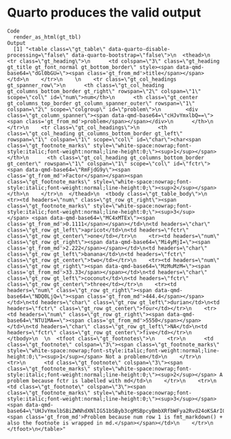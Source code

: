 # Quarto produces the valid output

    Code
      render_as_html(gt_tbl)
    Output
      [1] "<table class=\"gt_table\" data-quarto-disable-processing=\"false\" data-quarto-bootstrap=\"false\">\n  <thead>\n    <tr class=\"gt_heading\">\n      <td colspan=\"3\" class=\"gt_heading gt_title gt_font_normal gt_bottom_border\" style><span data-qmd-base64=\"dGl0bGU=\"><span class='gt_from_md'>title</span></span></td>\n    </tr>\n    \n    <tr class=\"gt_col_headings gt_spanner_row\">\n      <th class=\"gt_col_heading gt_columns_bottom_border gt_right\" rowspan=\"2\" colspan=\"1\" scope=\"col\" id=\"num\">num</th>\n      <th class=\"gt_center gt_columns_top_border gt_column_spanner_outer\" rowspan=\"1\" colspan=\"2\" scope=\"colgroup\" id=\"problem\">\n        <div class=\"gt_column_spanner\"><span data-qmd-base64=\"cHJvYmxlbQ==\"><span class='gt_from_md'>problem</span></span></div>\n      </th>\n    </tr>\n    <tr class=\"gt_col_headings\">\n      <th class=\"gt_col_heading gt_columns_bottom_border gt_left\" rowspan=\"1\" colspan=\"1\" scope=\"col\" id=\"char\">char<span class=\"gt_footnote_marks\" style=\"white-space:nowrap;font-style:italic;font-weight:normal;line-height:0;\"><sup>1</sup></span></th>\n      <th class=\"gt_col_heading gt_columns_bottom_border gt_center\" rowspan=\"1\" colspan=\"1\" scope=\"col\" id=\"fctr\"><span data-qmd-base64=\"RmFjdG9y\"><span class='gt_from_md'>Factor</span></span><span class=\"gt_footnote_marks\" style=\"white-space:nowrap;font-style:italic;font-weight:normal;line-height:0;\"><sup>2</sup></span></th>\n    </tr>\n  </thead>\n  <tbody class=\"gt_table_body\">\n    <tr><td headers=\"num\" class=\"gt_row gt_right\"><span class=\"gt_footnote_marks\" style=\"white-space:nowrap;font-style:italic;font-weight:normal;line-height:0;\"><sup>3</sup></span> <span data-qmd-base64=\"MC4xMTEx\"><span class='gt_from_md'>0.1111</span></span></td>\n<td headers=\"char\" class=\"gt_row gt_left\">apricot</td>\n<td headers=\"fctr\" class=\"gt_row gt_center\">one</td></tr>\n    <tr><td headers=\"num\" class=\"gt_row gt_right\"><span data-qmd-base64=\"Mi4yMjI=\"><span class='gt_from_md'>2.222</span></span></td>\n<td headers=\"char\" class=\"gt_row gt_left\">banana</td>\n<td headers=\"fctr\" class=\"gt_row gt_center\">two</td></tr>\n    <tr><td headers=\"num\" class=\"gt_row gt_right\"><span data-qmd-base64=\"MzMuMzM=\"><span class='gt_from_md'>33.33</span></span></td>\n<td headers=\"char\" class=\"gt_row gt_left\">coconut</td>\n<td headers=\"fctr\" class=\"gt_row gt_center\">three</td></tr>\n    <tr><td headers=\"num\" class=\"gt_row gt_right\"><span data-qmd-base64=\"NDQ0LjQ=\"><span class='gt_from_md'>444.4</span></span></td>\n<td headers=\"char\" class=\"gt_row gt_left\">durian</td>\n<td headers=\"fctr\" class=\"gt_row gt_center\">four</td></tr>\n    <tr><td headers=\"num\" class=\"gt_row gt_right\"><span data-qmd-base64=\"NTU1MA==\"><span class='gt_from_md'>5550</span></span></td>\n<td headers=\"char\" class=\"gt_row gt_left\">NA</td>\n<td headers=\"fctr\" class=\"gt_row gt_center\">five</td></tr>\n  </tbody>\n  \n  <tfoot class=\"gt_footnotes\">\n    <tr>\n      <td class=\"gt_footnote\" colspan=\"3\"><span class=\"gt_footnote_marks\" style=\"white-space:nowrap;font-style:italic;font-weight:normal;line-height:0;\"><sup>1</sup></span> Not a problem</td>\n    </tr>\n    <tr>\n      <td class=\"gt_footnote\" colspan=\"3\"><span class=\"gt_footnote_marks\" style=\"white-space:nowrap;font-style:italic;font-weight:normal;line-height:0;\"><sup>2</sup></span> A problem because fctr is labelled with md</td>\n    </tr>\n    <tr>\n      <td class=\"gt_footnote\" colspan=\"3\"><span class=\"gt_footnote_marks\" style=\"white-space:nowrap;font-style:italic;font-weight:normal;line-height:0;\"><sup>3</sup></span> <span data-qmd-base64=\"UHJvYmxlbSBiZWNhdXNlIG51bSByb3cgMSBpcyBmbXRfbWFya2Rvd24oKSArIGFsc28gdGhlIGZvb3Rub3RlIGlzIHdyYXBwZWQgaW4gbWQu\"><span class='gt_from_md'>Problem because num row 1 is fmt_markdown() + also the footnote is wrapped in md.</span></span></td>\n    </tr>\n  </tfoot>\n</table>"

